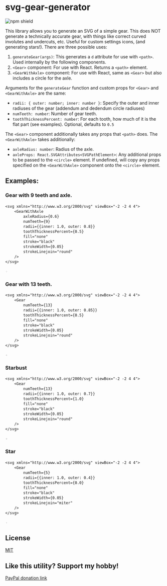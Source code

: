 # svg-gear-generator

![npm shield](https://img.shields.io/npm/v/svg-gear-generator)

This library allows you to generate an SVG of a simple gear. This does NOT generate a technically accurate gear, with things like correct curved involutes and undercuts, etc. Useful for custom settings icons, (and generating stars!). There are three possible uses:

1. `generateGear(args)`: This generates a `d` attribute for use with `<path>`. Used internally by the following components.
2. `<Gear>` component: For use with React. Returns a `<path>` element.
3. `<GearWithAxle>` component: For use with React, same as `<Gear>` but also includes a circle for the axle.

Arguments for the `generateGear` function and custom props for `<Gear>` and `<GearWithAxle>` are the same:

* `radii: { outer: number; inner: number }`: Specify the outer and inner radiuses of the gear (addendum and dedendum circle radiuses)
* `numTeeth: number`: Number of gear teeth.
* `toothThicknessPercent: number`: For each tooth, how much of it is the flat part (see examples). Optional, defaults to `0.5`

The `<Gear>` component additionally takes any props that `<path>` does. The `<GearWithAxle>` takes additionally:

* `axleRadius: number`: Radius of the axle.
* `axleProps: React.SVGAttributes<SVGPathElement>`: Any additional props to be passed to the `<circle>` element. If undefined, will copy any props specified on the `<GearWithAxle>` component onto the `<circle>` element.

## Examples:

### Gear with 9 teeth and axle.

```
<svg xmlns="http://www.w3.org/2000/svg" viewBox="-2 -2 4 4">
    <GearWithAxle
        axleRadius={0.6}
        numTeeth={9}
        radii={{inner: 1.0, outer: 0.8}}
        toothThicknessPercent={0.5}
        fill="none"
        stroke="black"
        strokeWidth={0.05}
        strokeLinejoin="round"
    />
</svg>
```
![Gear with 9 teeth](./images/gear.svg)

### Gear with 13 teeth.

```
<svg xmlns="http://www.w3.org/2000/svg" viewBox="-2 -2 4 4">
    <Gear
        numTeeth={13}
        radii={{inner: 1.0, outer: 0.85}}
        toothThicknessPercent={0.5}
        fill="none"
        stroke="black"
        strokeWidth={0.05}
        strokeLinejoin="round"
    />
</svg>
```
![Gear with 13 teeth](./images/gearWaxle.svg)

### Starbust 

```
<svg xmlns="http://www.w3.org/2000/svg" viewBox="-2 -2 4 4">
    <Gear
        numTeeth={13}
        radii={{inner: 1.0, outer: 0.7}}
        toothThicknessPercent={1.0}
        fill="none"
        stroke="black"
        strokeWidth={0.05}
        strokeLinejoin="round"
    />
</svg>
```
![Starburst](./images/burst.svg)

### Star

```
<svg xmlns="http://www.w3.org/2000/svg" viewBox="-2 -2 4 4">
    <Gear
        numTeeth={5}
        radii={{inner: 1.0, outer: 0.4}}
        toothThicknessPercent={0.0}
        fill="none"
        stroke="black"
        strokeWidth={0.05}
        strokeLinejoin="miter"
    />
</svg>
```
![Star](./images/star.svg)

## License

[MIT](LICENSE)

## Like this utility? Support my hobby!

[PayPal donation link](https://paypal.me/seanchenpiano?locale.x=en_US)